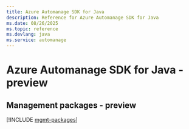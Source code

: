 ```yaml
---
title: Azure Automanage SDK for Java
description: Reference for Azure Automanage SDK for Java
ms.date: 08/26/2025
ms.topic: reference
ms.devlang: java
ms.service: automanage
---
```

# Azure Automanage SDK for Java - preview

## Management packages - preview
[!INCLUDE [mgmt-packages](automanage-mgmt-index.md)]